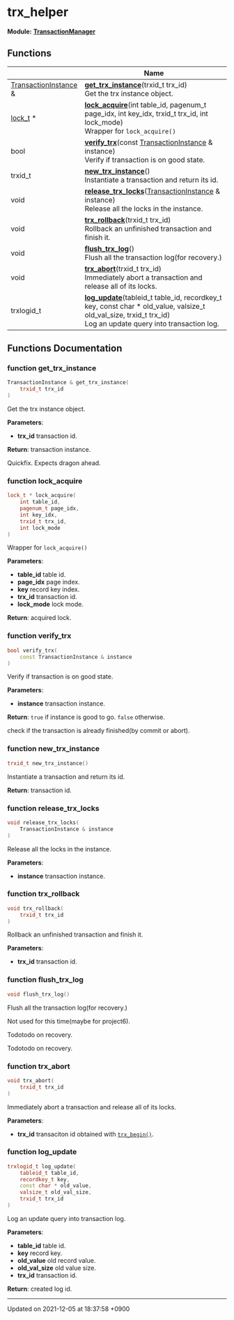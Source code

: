 

# trx_helper

**Module:** **[TransactionManager](/Modules/TransactionManager)**



## Functions

|                | Name           |
| -------------- | -------------- |
| <a href="/Classes/TransactionInstance">TransactionInstance</a> & | **[get_trx_instance](/Namespaces/trx_helper#function-get_trx_instance)**(trxid_t trx_id)<br>Get the trx instance object.  |
| <a href="/Classes/lock_t">lock_t</a> * | **[lock_acquire](/Namespaces/trx_helper#function-lock_acquire)**(int table_id, pagenum_t page_idx, int key_idx, trxid_t trx_id, int lock_mode)<br>Wrapper for <code>lock&#95;acquire()</code> |
| bool | **[verify_trx](/Namespaces/trx_helper#function-verify_trx)**(const <a href="/Classes/TransactionInstance">TransactionInstance</a> & instance)<br>Verify if transaction is on good state.  |
| trxid_t | **[new_trx_instance](/Namespaces/trx_helper#function-new_trx_instance)**()<br>Instantiate a transaction and return its id.  |
| void | **[release_trx_locks](/Namespaces/trx_helper#function-release_trx_locks)**(<a href="/Classes/TransactionInstance">TransactionInstance</a> & instance)<br>Release all the locks in the instance.  |
| void | **[trx_rollback](/Namespaces/trx_helper#function-trx_rollback)**(trxid_t trx_id)<br>Rollback an unfinished transaction and finish it.  |
| void | **[flush_trx_log](/Namespaces/trx_helper#function-flush_trx_log)**()<br>Flush all the transaction log(for recovery.)  |
| void | **[trx_abort](/Namespaces/trx_helper#function-trx_abort)**(trxid_t trx_id)<br>Immediately abort a transaction and release all of its locks.  |
| trxlogid_t | **[log_update](/Namespaces/trx_helper#function-log_update)**(tableid_t table_id, recordkey_t key, const char * old_value, valsize_t old_val_size, trxid_t trx_id)<br>Log an update query into transaction log.  |


## Functions Documentation

### function get_trx_instance

```cpp
TransactionInstance & get_trx_instance(
    trxid_t trx_id
)
```

Get the trx instance object. 

**Parameters**: 

  * **trx_id** transaction id. 


**Return**: transaction instance. 

Quickfix. Expects dragon ahead.


### function lock_acquire

```cpp
lock_t * lock_acquire(
    int table_id,
    pagenum_t page_idx,
    int key_idx,
    trxid_t trx_id,
    int lock_mode
)
```

Wrapper for <code>lock&#95;acquire()</code>

**Parameters**: 

  * **table_id** table id. 
  * **page_idx** page index. 
  * **key** record key index. 
  * **trx_id** transaction id. 
  * **lock_mode** lock mode. 


**Return**: acquired lock. 

### function verify_trx

```cpp
bool verify_trx(
    const TransactionInstance & instance
)
```

Verify if transaction is on good state. 

**Parameters**: 

  * **instance** transaction instance. 


**Return**: <code>true</code> if instance is good to go. <code>false</code> otherwise. 

check if the transaction is already finished(by commit or abort).


### function new_trx_instance

```cpp
trxid_t new_trx_instance()
```

Instantiate a transaction and return its id. 

**Return**: transaction id. 

### function release_trx_locks

```cpp
void release_trx_locks(
    TransactionInstance & instance
)
```

Release all the locks in the instance. 

**Parameters**: 

  * **instance** transaction instance. 


### function trx_rollback

```cpp
void trx_rollback(
    trxid_t trx_id
)
```

Rollback an unfinished transaction and finish it. 

**Parameters**: 

  * **trx_id** transaction id. 


### function flush_trx_log

```cpp
void flush_trx_log()
```

Flush all the transaction log(for recovery.) 

Not used for this time(maybe for project6). 


Todotodo on recovery. 

Todotodo on recovery. 


### function trx_abort

```cpp
void trx_abort(
    trxid_t trx_id
)
```

Immediately abort a transaction and release all of its locks. 

**Parameters**: 

  * **trx_id** transaciton id obtained with <code><a href="/Modules/TransactionManager#function-trx-begin">trx&#95;begin()</a></code>. 


### function log_update

```cpp
trxlogid_t log_update(
    tableid_t table_id,
    recordkey_t key,
    const char * old_value,
    valsize_t old_val_size,
    trxid_t trx_id
)
```

Log an update query into transaction log. 

**Parameters**: 

  * **table_id** table id. 
  * **key** record key. 
  * **old_value** old record value. 
  * **old_val_size** old value size. 
  * **trx_id** transaction id. 


**Return**: created log id. 





-------------------------------

Updated on 2021-12-05 at 18:37:58 +0900